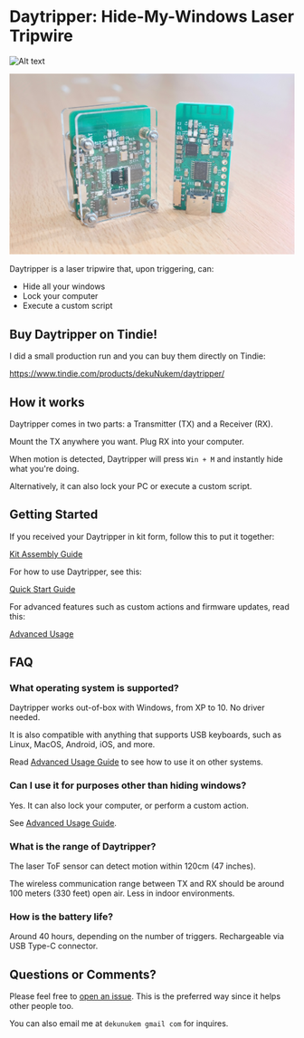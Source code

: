 # Daytripper: Hide-My-Windows Laser Tripwire

![Alt text](resources/photos/promo.gif)

![Alt text](resources/photos/face_notext.jpg)

Daytripper is a laser tripwire that, upon triggering, can:

* Hide all your windows
* Lock your computer
* Execute a custom script

## Buy Daytripper on Tindie!

I did a small production run and you can buy them directly on Tindie:

https://www.tindie.com/products/dekuNukem/daytripper/

## How it works

Daytripper comes in two parts: a Transmitter (TX) and a Receiver (RX).

Mount the TX anywhere you want. Plug RX into your computer.

When motion is detected, Daytripper will press `Win + M` and instantly hide what you're doing.

Alternatively, it can also lock your PC or execute a custom script.

## Getting Started

If you received your Daytripper in kit form, follow this to put it together:

[Kit Assembly Guide](/assembly_guide.md)

For how to use Daytripper, see this:

[Quick Start Guide](/quick_start_guide.md)

For advanced features such as custom actions and firmware updates, read this:

[Advanced Usage](/advanced_usage.md)

## FAQ

### What operating system is supported?

Daytripper works out-of-box with Windows, from XP to 10. No driver needed.

It is also compatible with anything that supports USB keyboards, such as Linux, MacOS, Android, iOS, and more.

Read [Advanced Usage Guide](/advanced_usage.md) to see how to use it on other systems.

### Can I use it for purposes other than hiding windows?

Yes. It can also lock your computer, or perform a custom action.

See [Advanced Usage Guide](/advanced_usage.md).

### What is the range of Daytripper?

The laser ToF sensor can detect motion within 120cm (47 inches).

The wireless communication range between TX and RX should be around 100 meters (330 feet) open air. Less in indoor environments. 

### How is the battery life?

Around 40 hours, depending on the number of triggers. Rechargeable via USB Type-C connector.

## Questions or Comments?

Please feel free to [open an issue](https://github.com/dekuNukem/daytripper/issues). This is the preferred way since it helps other people too.

You can also email me at `dekunukem gmail com` for inquires.